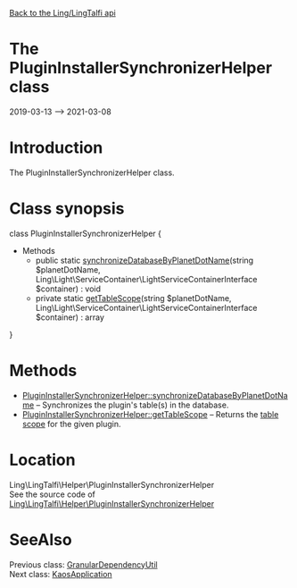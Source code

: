 [Back to the Ling/LingTalfi api](https://github.com/lingtalfi/LingTalfi/blob/master/doc/api/Ling/LingTalfi.md)



The PluginInstallerSynchronizerHelper class
================
2019-03-13 --> 2021-03-08






Introduction
============

The PluginInstallerSynchronizerHelper class.



Class synopsis
==============


class <span class="pl-k">PluginInstallerSynchronizerHelper</span>  {

- Methods
    - public static [synchronizeDatabaseByPlanetDotName](https://github.com/lingtalfi/LingTalfi/blob/master/doc/api/Ling/LingTalfi/Helper/PluginInstallerSynchronizerHelper/synchronizeDatabaseByPlanetDotName.md)(string $planetDotName, Ling\Light\ServiceContainer\LightServiceContainerInterface $container) : void
    - private static [getTableScope](https://github.com/lingtalfi/LingTalfi/blob/master/doc/api/Ling/LingTalfi/Helper/PluginInstallerSynchronizerHelper/getTableScope.md)(string $planetDotName, Ling\Light\ServiceContainer\LightServiceContainerInterface $container) : array

}






Methods
==============

- [PluginInstallerSynchronizerHelper::synchronizeDatabaseByPlanetDotName](https://github.com/lingtalfi/LingTalfi/blob/master/doc/api/Ling/LingTalfi/Helper/PluginInstallerSynchronizerHelper/synchronizeDatabaseByPlanetDotName.md) &ndash; Synchronizes the plugin's table(s) in the database.
- [PluginInstallerSynchronizerHelper::getTableScope](https://github.com/lingtalfi/LingTalfi/blob/master/doc/api/Ling/LingTalfi/Helper/PluginInstallerSynchronizerHelper/getTableScope.md) &ndash; Returns the [table scope](https://github.com/lingtalfi/TheBar/blob/master/discussions/table-scope.md) for the given plugin.





Location
=============
Ling\LingTalfi\Helper\PluginInstallerSynchronizerHelper<br>
See the source code of [Ling\LingTalfi\Helper\PluginInstallerSynchronizerHelper](https://github.com/lingtalfi/LingTalfi/blob/master/Helper/PluginInstallerSynchronizerHelper.php)



SeeAlso
==============
Previous class: [GranularDependencyUtil](https://github.com/lingtalfi/LingTalfi/blob/master/doc/api/Ling/LingTalfi/GranularDependency/GranularDependencyUtil.md)<br>Next class: [KaosApplication](https://github.com/lingtalfi/LingTalfi/blob/master/doc/api/Ling/LingTalfi/Kaos/Application/KaosApplication.md)<br>
